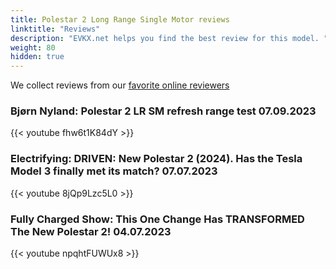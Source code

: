 ```yaml
---
title: Polestar 2 Long Range Single Motor reviews
linktitle: "Reviews"
description: "EVKX.net helps you find the best review for this model. "
weight: 80
hidden: true
---
```

<object type="image/svg+xml" data="../modelnavigation.svg"></object>
We collect reviews from our [favorite online reviewers](/guides/evreviewers/)

### Bjørn Nyland: Polestar 2 LR SM refresh range test 07.09.2023

{{< youtube fhw6t1K84dY >}}

### Electrifying: DRIVEN: New Polestar 2 (2024). Has the Tesla Model 3 finally met its match? 07.07.2023

{{< youtube 8jQp9Lzc5L0 >}}

### Fully Charged Show: This One Change Has TRANSFORMED The New Polestar 2! 04.07.2023

{{< youtube npqhtFUWUx8 >}}

